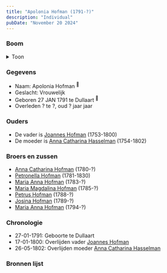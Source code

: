 ```yaml
---
title: "Apolonia Hofman (1791-?)"
description: "Individual"
pubDate: "November 20 2024"
---
```


### Boom
<details><summary>Toon</summary>

![test](https://www.plantuml.com/plantuml/svg/XPB1Ji9048Rl-nGJFNWoQIbI8GqA244JZL4ldiYq7UdQxMwpkuGGmhixG8COZTmcC__iVFlFt3gFrYyg9LmfTOqMAqWnA-VMB7G-CifOy1Qrun9fBmgP4sJIPehsCLMrNq55LKhMxLFEaoNZLpM9erSpXSx1MW30qDYSx5iXirAJSqbIeTJzFaHY8yG5FEz6ER7lE7img5a6K_DHeJu3T70V144x03WVHvEhoP1VNNz8Kla6abwAwMgM6kyLzVeGnbSHl1XIHFv8vCg5KZFK-IopnhdKy82T6Xu6Jn1U1m6FqvwqT8wOga4PQ8qmGb-WbHnDEKdg1rJ8K9FXE1f7_qEruTMRkkQo_2nFWxKwy3XutuAr_WHBUalASwddM-rU6iVT7TQ4iS8Ed2ivB_oAb39BHjk8niFBoqOX6lxlHDF9YLqf5WSRQhuBBV7NIc8uxFAq2wt6xBWRmXt_6laGJpjn0pVRAxabdVFLVW40)
</details>

### Gegevens
- Naam: Apolonia Hofman <sup><a href="../s00066/" style="text-decoration:none" title="Doopinschrijving Apolonia Hofman 27-01-1791 ">:link:</a></sup>
- Geslacht: Vrouwelijk
- Geboren 27 JAN 1791 te Dullaart <sup><a href="../s00066/" style="text-decoration:none" title="Doopinschrijving Apolonia Hofman 27-01-1791 ">:link:</a></sup>
- Overleden ? te ?, oud ? jaar jaar 

### Ouders
- De vader is [Joannes Hofman](../i00040/) (1753-1800)
- De moeder is [Anna Catharina Hasselman](../i00041/) (1754-1802)

### Broers en zussen
- [Anna Catharina Hofman](../i00042/) (1780-?)
- [Petronella Hofman](../i00030/) (1781-1830)
- [Maria Anna Hofman](../i00043/) (1783-?)
- [Maria Magdalina Hofman](../i00044/) (1785-?)
- [Petrus Hofman](../i00045/) (1788-?)
- [Josina Hofman](../i00046/) (1789-?)
- [Maria Anna Hofman](../i00048/) (1794-?)

### Chronologie
- 27-01-1791: Geboorte te Dullaart
- 17-01-1800: Overlijden vader [Joannes Hofman](../i00040/)
- 26-05-1802: Overlijden moeder [Anna Catharina Hasselman](../i00041/)

### Bronnen lijst